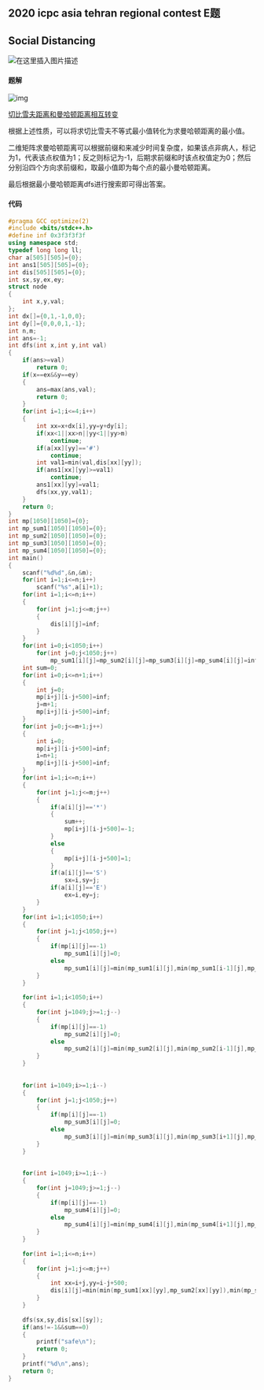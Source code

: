 
## 2020 icpc asia tehran regional contest E题 
## Social Distancing
![在这里插入图片描述](https://img-blog.csdnimg.cn/20210224234306462.png?x-oss-process=image/watermark,type_ZmFuZ3poZW5naGVpdGk,shadow_10,text_aHR0cHM6Ly9ibG9nLmNzZG4ubmV0L3dlaXhpbl80NjA0ODg0OA==,size_16,color_FFFFFF,t_70)



#### 题解

![img](https://img-blog.csdnimg.cn/img_convert/26ca3e0c88a2227dc418772176bcafe5.png)

[切比雪夫距离和曼哈顿距离相互转变](https://blog.csdn.net/weixin_37517391/article/details/81807120)

根据上述性质，可以将求切比雪夫不等式最小值转化为求曼哈顿距离的最小值。

二维矩阵求曼哈顿距离可以根据前缀和来减少时间复杂度，如果该点非病人，标记为1，代表该点权值为1；反之则标记为-1，后期求前缀和时该点权值定为0；然后分别沿四个方向求前缀和，取最小值即为每个点的最小曼哈顿距离。

最后根据最小曼哈顿距离dfs进行搜索即可得出答案。

#### 代码

```c++
#pragma GCC optimize(2)
#include <bits/stdc++.h>
#define inf 0x3f3f3f3f
using namespace std;
typedef long long ll;
char a[505][505]={0};
int ans1[505][505]={0};
int dis[505][505]={0};
int sx,sy,ex,ey;
struct node
{
    int x,y,val;
};
int dx[]={0,1,-1,0,0};
int dy[]={0,0,0,1,-1};
int n,m;
int ans=-1;
int dfs(int x,int y,int val)
{
    if(ans>=val)
        return 0;
    if(x==ex&&y==ey)
    {
        ans=max(ans,val);
        return 0;
    }
    for(int i=1;i<=4;i++)
    {
        int xx=x+dx[i],yy=y+dy[i];
        if(xx<1||xx>n||yy<1||yy>m)
            continue;
        if(a[xx][yy]=='#')
            continue;
        int val1=min(val,dis[xx][yy]);
        if(ans1[xx][yy]>=val1)
            continue;
        ans1[xx][yy]=val1;
        dfs(xx,yy,val1);
    }
    return 0;
}
int mp[1050][1050]={0};
int mp_sum1[1050][1050]={0};
int mp_sum2[1050][1050]={0};
int mp_sum3[1050][1050]={0};
int mp_sum4[1050][1050]={0};
int main()
{
    scanf("%d%d",&n,&m);
    for(int i=1;i<=n;i++)
        scanf("%s",a[i]+1);
    for(int i=1;i<=n;i++)
    {
        for(int j=1;j<=m;j++)
        {
            dis[i][j]=inf;
        }
    }
    for(int i=0;i<1050;i++)
        for(int j=0;j<1050;j++)
            mp_sum1[i][j]=mp_sum2[i][j]=mp_sum3[i][j]=mp_sum4[i][j]=inf;
    int sum=0;
    for(int i=0;i<=n+1;i++)
    {
        int j=0;
        mp[i+j][i-j+500]=inf;
        j=m+1;
        mp[i+j][i-j+500]=inf;
    }
    for(int j=0;j<=m+1;j++)
    {
        int i=0;
        mp[i+j][i-j+500]=inf;
        i=n+1;
        mp[i+j][i-j+500]=inf;
    }
    for(int i=1;i<=n;i++)
    {
        for(int j=1;j<=m;j++)
        {
            if(a[i][j]=='*')
            {
                sum++;
                mp[i+j][i-j+500]=-1;
            }
            else
            {
                mp[i+j][i-j+500]=1;
            }
            if(a[i][j]=='S')
                sx=i,sy=j;
            if(a[i][j]=='E')
                ex=i,ey=j;
        }
    }
    for(int i=1;i<1050;i++)
    {
        for(int j=1;j<1050;j++)
        {
            if(mp[i][j]==-1)
                mp_sum1[i][j]=0;
            else
                mp_sum1[i][j]=min(mp_sum1[i][j],min(mp_sum1[i-1][j],mp_sum1[i][j-1])+mp[i][j]);
        }
    }
    
    for(int i=1;i<1050;i++)
    {
        for(int j=1049;j>=1;j--)
        {
            if(mp[i][j]==-1)
                mp_sum2[i][j]=0;
            else
                mp_sum2[i][j]=min(mp_sum2[i][j],min(mp_sum2[i-1][j],mp_sum2[i][j+1])+mp[i][j]);
        }
    }
     
     
    for(int i=1049;i>=1;i--)
    {
        for(int j=1;j<1050;j++)
        {
            if(mp[i][j]==-1)
                mp_sum3[i][j]=0;
            else
                mp_sum3[i][j]=min(mp_sum3[i][j],min(mp_sum3[i+1][j],mp_sum3[i][j-1])+mp[i][j]);
        }
    }    
     
 
    for(int i=1049;i>=1;i--)
    {
        for(int j=1049;j>=1;j--)
        {
            if(mp[i][j]==-1)
                mp_sum4[i][j]=0;
            else
                mp_sum4[i][j]=min(mp_sum4[i][j],min(mp_sum4[i+1][j],mp_sum4[i][j+1])+mp[i][j]);
        }
    }
 
    for(int i=1;i<=n;i++)
    {
        for(int j=1;j<=m;j++)
        {
            int xx=i+j,yy=i-j+500;
            dis[i][j]=min(min(mp_sum1[xx][yy],mp_sum2[xx][yy]),min(mp_sum3[xx][yy],mp_sum4[xx][yy]));
        }
    }
    
    dfs(sx,sy,dis[sx][sy]);
    if(ans!=-1&&sum==0)
    {
        printf("safe\n");
        return 0;
    }
    printf("%d\n",ans);
    return 0;
}
```


